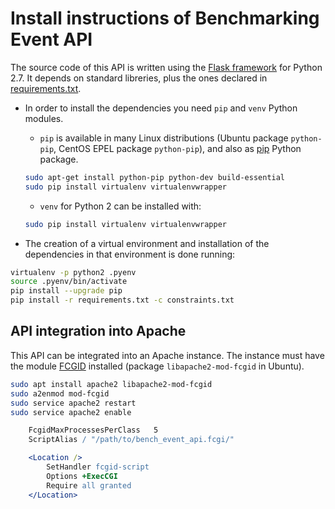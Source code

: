 # Install instructions of Benchmarking Event API

The source code of this API is written using the [Flask framework](http://flask.pocoo.org/) for Python 2.7. It depends on standard libreries, plus the ones declared in [requirements.txt](requirements.txt).

* In order to install the dependencies you need `pip` and `venv` Python modules.
	- `pip` is available in many Linux distributions (Ubuntu package `python-pip`, CentOS EPEL package `python-pip`), and also as [pip](https://pip.pypa.io/en/stable/) Python package.
    ```bash
    sudo apt-get install python-pip python-dev build-essential
    sudo pip install virtualenv virtualenvwrapper
    ```
	- `venv` for Python 2 can be installed with:
    ```bash
    sudo pip install virtualenv virtualenvwrapper
    ```

* The creation of a virtual environment and installation of the dependencies in that environment is done running:

```bash
virtualenv -p python2 .pyenv
source .pyenv/bin/activate
pip install --upgrade pip
pip install -r requirements.txt -c constraints.txt
```

## API integration into Apache

This API can be integrated into an Apache instance. The instance must have the module [FCGID](https://httpd.apache.org/mod_fcgid/) installed (package `libapache2-mod-fcgid` in Ubuntu).

```bash
sudo apt install apache2 libapache2-mod-fcgid
sudo a2enmod mod-fcgid
sudo service apache2 restart
sudo service apache2 enable
```

```apache
	FcgidMaxProcessesPerClass	5
	ScriptAlias / "/path/to/bench_event_api.fcgi/"

	<Location />
		SetHandler fcgid-script
		Options +ExecCGI
		Require all granted
	</Location>
```
